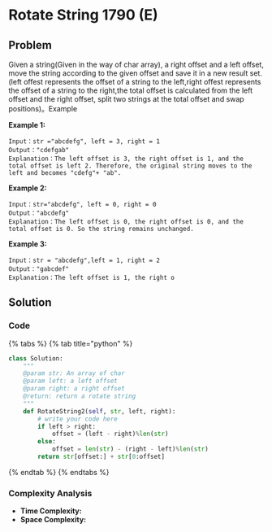 # Rotate String 1790 \(E\)

## Problem

Given a string\(Given in the way of char array\), a right offset and a left offset, move the string according to the given offset and save it in a new result set. \(left offest represents the offset of a string to the left,right offest represents the offset of a string to the right,the total offset is calculated from the left offset and the right offset, split two strings at the total offset and swap positions\)。Example

**Example 1:**

```text
Input：str ="abcdefg", left = 3, right = 1
Output："cdefgab"
Explanation：The left offset is 3, the right offset is 1, and the total offset is left 2. Therefore, the original string moves to the left and becomes "cdefg"+ "ab".
```

**Example 2:**

```text
Input：str="abcdefg", left = 0, right = 0
Output："abcdefg"
Explanation：The left offset is 0, the right offset is 0, and the total offset is 0. So the string remains unchanged.
```

**Example 3:**

```text
Input：str = "abcdefg",left = 1, right = 2
Output："gabcdef"
Explanation：The left offset is 1, the right o
```

## Solution 

### Code

{% tabs %}
{% tab title="python" %}
```python
class Solution:
    """
    @param str: An array of char
    @param left: a left offset
    @param right: a right offset
    @return: return a rotate string
    """
    def RotateString2(self, str, left, right):
        # write your code here
        if left > right:
            offset = (left - right)%len(str)
        else:
            offset = len(str) - (right - left)%len(str)  
        return str[offset:] + str[0:offset]
```
{% endtab %}
{% endtabs %}

### Complexity Analysis

* **Time Complexity:**
* **Space Complexity:**

